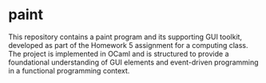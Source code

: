 # paint
This repository contains a paint program and its supporting GUI toolkit, developed as part of the Homework 5 assignment for a computing class. 
The project is implemented in OCaml and is structured to provide a foundational understanding of GUI elements and event-driven programming
in a functional programming context.
